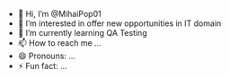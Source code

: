 - 👋 Hi, I’m @MihaiPop01
- 👀 I’m interested in offer new opportunities in IT domain
- 🌱 I’m currently learning QA Testing
- 📫 How to reach me ...
- 😄 Pronouns: ...
- ⚡ Fun fact: ...

<!---
MihaiPop01/MihaiPop01 is a ✨ special ✨ repository because its `README.md` (this file) appears on your GitHub profile.
You can click the Preview link to take a look at your changes.
--->
